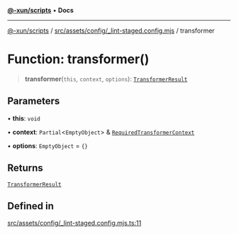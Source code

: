 [**@-xun/scripts**](../../../../../README.md) • **Docs**

***

[@-xun/scripts](../../../../../README.md) / [src/assets/config/\_lint-staged.config.mjs](../README.md) / transformer

# Function: transformer()

> **transformer**(`this`, `context`, `options`): [`TransformerResult`](../../../type-aliases/TransformerResult.md)

## Parameters

• **this**: `void`

• **context**: `Partial`\<`EmptyObject`\> & [`RequiredTransformerContext`](../../../type-aliases/RequiredTransformerContext.md)

• **options**: `EmptyObject` = `{}`

## Returns

[`TransformerResult`](../../../type-aliases/TransformerResult.md)

## Defined in

[src/assets/config/\_lint-staged.config.mjs.ts:11](https://github.com/Xunnamius/xscripts/blob/dab28cbd16e1a8b65bb5fd311af787e2401e7d30/src/assets/config/_lint-staged.config.mjs.ts#L11)
